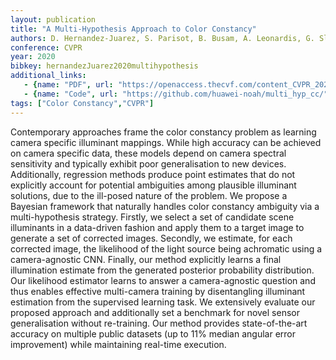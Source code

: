 ```yaml
---
layout: publication
title: "A Multi-Hypothesis Approach to Color Constancy"
authors: D. Hernandez-Juarez, S. Parisot, B. Busam, A. Leonardis, G. Slabaugh, S. McDonagh
conference: CVPR
year: 2020
bibkey: hernandezJuarez2020multihypothesis
additional_links:
   - {name: "PDF", url: "https://openaccess.thecvf.com/content_CVPR_2020/papers/Hernandez-Juarez_A_Multi-Hypothesis_Approach_to_Color_Constancy_CVPR_2020_paper.pdf"}
   - {name: "Code", url: "https://github.com/huawei-noah/multi_hyp_cc/"}
tags: ["Color Constancy","CVPR"]
---
```

Contemporary approaches frame the color constancy problem as learning camera specific illuminant mappings. While high accuracy can be achieved on camera specific data, these models depend on camera spectral sensitivity and typically exhibit poor generalisation to new devices. Additionally, regression methods produce point estimates that do not explicitly account for potential ambiguities among plausible illuminant solutions, due to the ill-posed nature of the problem. We propose a Bayesian framework that naturally handles color constancy ambiguity via a multi-hypothesis strategy. Firstly, we select a set of candidate scene illuminants in a data-driven fashion and apply them to a target image to generate a set of corrected images. Secondly, we estimate, for each corrected image, the likelihood of the light source being achromatic using a camera-agnostic CNN. Finally, our method explicitly learns a final illumination estimate from the generated posterior probability distribution. Our likelihood estimator learns to answer a camera-agnostic question and thus enables effective multi-camera training by disentangling illuminant estimation from the supervised learning task. We extensively evaluate our proposed approach and additionally set a benchmark for novel sensor generalisation without re-training. Our method provides state-of-the-art accuracy on multiple public datasets (up to 11% median angular error improvement) while maintaining real-time execution.
